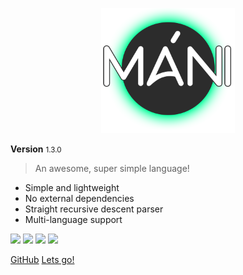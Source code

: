 
<p align="center">
<img src="assets/images/logo.png" height="200px" alt="Moon Lang" title="Mani Lang">
</p>

<b>Version</b> <small>1.3.0</small>

> An awesome, super simple language!

* Simple and lightweight
* No external dependencies
* Straight recursive descent parser
* Multi-language support


[![](https://forthebadge.com/images/badges/built-by-codebabes.svg)](#)
[![](https://forthebadge.com/images/badges/made-with-crayons.svg)](#)
[![](https://forthebadge.com/images/badges/contains-technical-debt.svg)](#)
[![](https://forthebadge.com/images/badges/check-it-out.svg)](#)

[GitHub](https://github.com/crazywolf132/Mani)
[Lets go!](#Mani)

